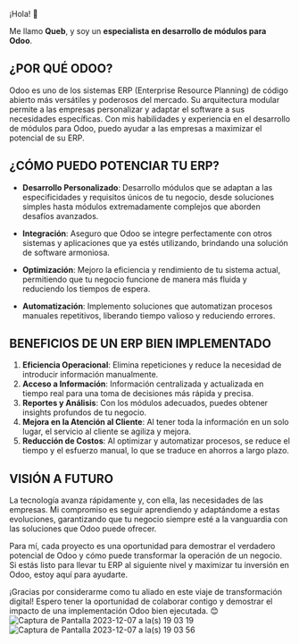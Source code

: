 ¡Hola! 👋

Me llamo **Queb**, y soy un **especialista en desarrollo de módulos para Odoo**.

## ¿POR QUÉ ODOO?

Odoo es uno de los sistemas ERP (Enterprise Resource Planning) de código abierto más versátiles y poderosos del mercado. Su arquitectura modular permite a las empresas personalizar y adaptar el software a sus necesidades específicas. Con mis habilidades y experiencia en el desarrollo de módulos para Odoo, puedo ayudar a las empresas a maximizar el potencial de su ERP.

## ¿CÓMO PUEDO POTENCIAR TU ERP?

- **Desarrollo Personalizado**: Desarrollo módulos que se adaptan a las especificidades y requisitos únicos de tu negocio, desde soluciones simples hasta módulos extremadamente complejos que aborden desafíos avanzados.
  
- **Integración**: Aseguro que Odoo se integre perfectamente con otros sistemas y aplicaciones que ya estés utilizando, brindando una solución de software armoniosa.

- **Optimización**: Mejoro la eficiencia y rendimiento de tu sistema actual, permitiendo que tu negocio funcione de manera más fluida y reduciendo los tiempos de espera.

- **Automatización**: Implemento soluciones que automatizan procesos manuales repetitivos, liberando tiempo valioso y reduciendo errores.

## BENEFICIOS DE UN ERP BIEN IMPLEMENTADO

1. **Eficiencia Operacional**: Elimina repeticiones y reduce la necesidad de introducir información manualmente.
2. **Acceso a Información**: Información centralizada y actualizada en tiempo real para una toma de decisiones más rápida y precisa.
3. **Reportes y Análisis**: Con los módulos adecuados, puedes obtener insights profundos de tu negocio.
4. **Mejora en la Atención al Cliente**: Al tener toda la información en un solo lugar, el servicio al cliente se agiliza y mejora.
5. **Reducción de Costos**: Al optimizar y automatizar procesos, se reduce el tiempo y el esfuerzo manual, lo que se traduce en ahorros a largo plazo.

## VISIÓN A FUTURO

La tecnología avanza rápidamente y, con ella, las necesidades de las empresas. Mi compromiso es seguir aprendiendo y adaptándome a estas evoluciones, garantizando que tu negocio siempre esté a la vanguardia con las soluciones que Odoo puede ofrecer.

Para mí, cada proyecto es una oportunidad para demostrar el verdadero potencial de Odoo y cómo puede transformar la operación de un negocio. Si estás listo para llevar tu ERP al siguiente nivel y maximizar tu inversión en Odoo, estoy aquí para ayudarte.

¡Gracias por considerarme como tu aliado en este viaje de transformación digital! Espero tener la oportunidad de colaborar contigo y demostrar el impacto de una implementación Odoo bien ejecutada. 😊
![Captura de Pantalla 2023-12-07 a la(s) 19 03 19](https://github.com/antonioqueb/antonioqueb/assets/92013606/5825dd92-3d60-48cb-a746-3dc3d076d05b)
![Captura de Pantalla 2023-12-07 a la(s) 19 03 56](https://github.com/antonioqueb/antonioqueb/assets/92013606/e7b7e160-3595-4c55-94dd-c29b07291833)
